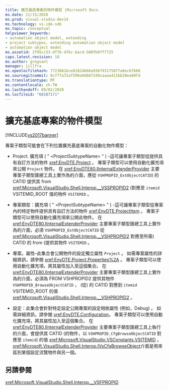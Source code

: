 ```yaml
---
title: 擴充基底專案的物件模型 |Microsoft Docs
ms.date: 11/15/2016
ms.prod: visual-studio-dev14
ms.technology: vs-ide-sdk
ms.topic: conceptual
helpviewer_keywords:
- automation object model, extending
- project subtypes, extending automation object model
- automation object model
ms.assetid: 2f95cc53-dff6-476c-bacd-500fb0ff7725
caps.latest.revision: 18
ms.author: gregvanl
manager: jillfra
ms.openlocfilehash: 7723881bce81824b66a936793175077a0ec67666
ms.sourcegitcommit: 6cfffa72af599a9d667249caaaa411bb28ea69fd
ms.translationtype: MT
ms.contentlocale: zh-TW
ms.lasthandoff: 09/02/2020
ms.locfileid: "68187171"
---
```

# <a name="extending-the-object-model-of-the-base-project"></a>擴充基底專案的物件模型
[!INCLUDE[vs2017banner](../../includes/vs2017banner.md)]

專案子類型可能會在下列位置擴充基底專案的自動化物件模型：  
  
- Project. 擴充項 ( " \<ProjectSubtypeName> " ) -這可讓專案子類型從提供具有自訂方法的物件 <xref:EnvDTE.Project> 。 專案子類型可以使用自動化擴充項來公開 `Project` 物件。 在 <xref:EnvDTE80.IInternalExtenderProvider> 主要專案子類型匯總工具上實作為的介面，應從 `VSHPROPID_ExtObjectCATID`) 的 CATID 提供其 from <xref:Microsoft.VisualStudio.Shell.Interop.__VSSPROPID2> (對應至 `itemid` VSITEMID_ROOT 值的物件 `VSITEMID` 。  
  
- 專案類型：擴充項 ( " \<ProjectSubtypeName> " ) -這可讓專案子類型從專案內的特定物件提供具有自訂方法的物件 <xref:EnvDTE.ProjectItem> 。 專案子類型可以使用自動化擴充項來公開此物件。 在 <xref:EnvDTE80.IInternalExtenderProvider> 主要專案子類型匯總工具上實作為的介面，必須 `VSHPROPID_ExtObjectCATID` 從 <xref:Microsoft.VisualStudio.Shell.Interop.__VSHPROPID2> 對應至所需) CATID 的 from (提供其物件 `VSITEMID` 。  
  
- 專案。屬性–此集合會公開物件的設定獨立屬性 `Project` 。 如需專案屬性的詳細資訊，請參閱 <xref:EnvDTE.Project.Properties%2A> 。 專案子類型可以使用自動化擴充項，將其屬性加入至這個集合。 在 <xref:EnvDTE80.IInternalExtenderProvider> 主要專案子類型匯總工具上實作為的介面，必須為 FROM VSHPROPID2 提供其物件 `VSHPROPID_BrowseObjectCATID` ， (從) 的 CATID 對應到 `itemid` VSITEMID_ROOT 的值 <xref:Microsoft.VisualStudio.Shell.Interop.__VSHPROPID2> 。  
  
- 設定：此集合會針對特定設定公開專案的設定相依屬性 (例如，Debug) 。 如需詳細資訊，請參閱 <xref:EnvDTE.Configuration>。 專案子類型可以使用自動化擴充項，將其屬性加入至這個集合。 在 <xref:EnvDTE80.IInternalExtenderProvider> 主要專案子類型匯總工具上執行的介面，會提供其 CATID (的物件，以 `VSHPROPID_CfgBrowseObjectCATID` 對應至 `itemid`) 的值 <xref:Microsoft.VisualStudio.VSConstants.VSITEMID> 。 <xref:Microsoft.VisualStudio.Shell.Interop.IVsCfgBrowseObject>介面是用來區別某個設定流覽物件與另一個。  
  
## <a name="see-also"></a>另請參閱  
 <xref:Microsoft.VisualStudio.Shell.Interop.__VSFPROPID>
